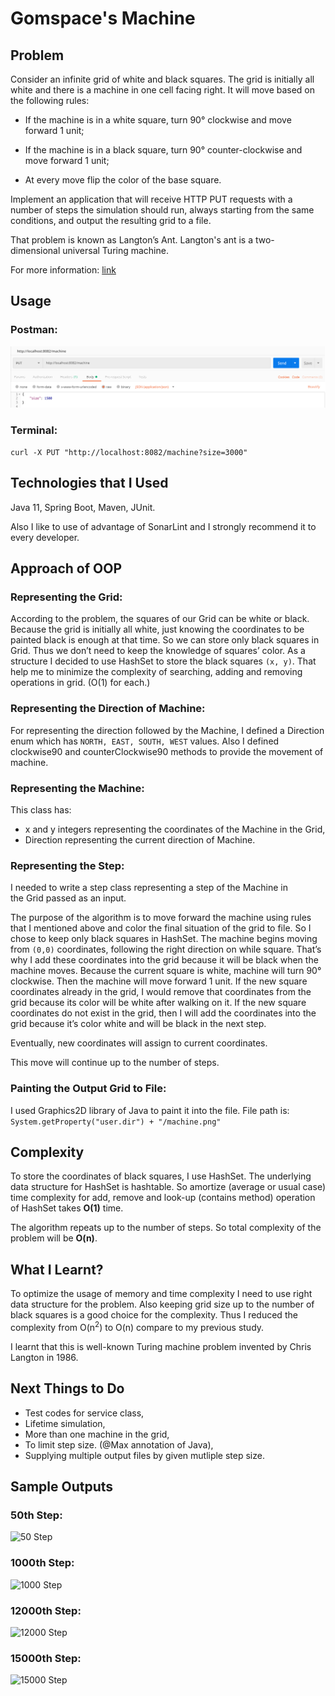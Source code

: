 # Gomspace's Machine



## Problem

Consider an infinite grid of white and black squares. The grid is initially all white and there is a machine in one cell facing right. It will move based on the following rules:

* If the machine is in a white square, turn 90° clockwise and move forward 1 unit;

* If the machine is in a black square, turn 90° counter-clockwise and move forward 1 unit;

* At every move flip the color of the base square.

Implement an application that will receive HTTP PUT requests with a number of steps the simulation should run, always starting from the same conditions, and output the resulting grid to a file.

That problem is known as Langton’s Ant. Langton's ant is a two-dimensional universal Turing machine. 

For more information: [link](https://en.wikipedia.org/wiki/Langton%27s_ant) 


## Usage

### Postman:

![Postman](/images/postman.png)



### Terminal:

```curl -X PUT "http://localhost:8082/machine?size=3000"```



## Technologies that I Used

Java 11, Spring Boot, Maven, JUnit. 

Also I like to use of advantage of SonarLint and I strongly recommend it to every developer.


## Approach of OOP

### Representing the Grid: 

According to the problem, the squares of our Grid can be white or black. Because the grid is initially all white, just knowing the coordinates to be painted black is enough at that time. 
So we can store only black squares in Grid. Thus we don’t need to keep the knowledge of squares’ color. As a structure I decided to use HashSet to store the black squares `(x, y)`. That help me to minimize the complexity of searching, adding and removing operations in grid. (O(1) for each.)

### Representing the Direction of Machine:

For representing the direction followed by the Machine, I defined a Direction enum which has ```NORTH, EAST, SOUTH, WEST``` values. Also I defined clockwise90 and counterClockwise90 methods to provide the movement of machine.


### Representing the Machine:

This class has:
* x and y integers representing the coordinates of the Machine in the Grid,
* Direction representing the current direction of Machine.

### Representing the Step:

I needed to write a step class representing a step of the Machine in the Grid passed as an input.

The purpose of the algorithm is to move forward the machine using rules that I mentioned above and color the final situation of the grid to file. So I chose to keep only black squares in HashSet. The machine begins moving from `(0,0)` coordinates, following the right direction on while square. That’s why I add these coordinates into the grid because it will be black when the machine moves. Because the current square is white, machine will turn 90°  clockwise. Then the machine will move forward 1 unit. 
If the new square coordinates already in the grid, I would remove that coordinates from the grid because its color will be white after walking on it. 
If the new square coordinates do not exist in the grid, then I will add the coordinates into the grid because it’s color white and will be black in the next step. 

Eventually, new coordinates will assign to current coordinates. 

This move will continue up to the number of steps.

### Painting the Output Grid to File:

I used Graphics2D library of Java to paint it into the file. File path is:
```System.getProperty("user.dir") + "/machine.png"```




## Complexity

To store the coordinates of black squares, I use HashSet. The underlying data structure for HashSet is hashtable. 
So amortize (average or usual case) time complexity for add, remove and look-up (contains method) operation of HashSet takes **O(1)** time.

The algorithm repeats up to the number of steps. So total complexity of the problem will be **O(n)**.




## What I Learnt?

To optimize the usage of memory and time complexity I need to use right data structure for the problem. Also keeping grid size up to the number of black squares is a good choice for the complexity.
Thus I reduced the complexity from O(n<sup>2</sup>) to O(n) compare to my previous study.

I learnt that this is well-known Turing machine problem invented by Chris Langton in 1986.




## Next Things to Do

* Test codes for service class,
* Lifetime simulation,
* More than one machine in the grid,
* To limit step size. (@Max annotation of Java),
* Supplying multiple output files by given mutliple step size.





## Sample Outputs

### 50th Step:

![50 Step](/images/50.png)

### 1000th Step:

![1000 Step](/images/1000.png)

### 12000th Step:

![12000 Step](/images/12000.png)

### 15000th Step:

![15000 Step](/images/15000.png)



